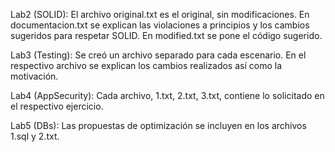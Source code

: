 Lab2 (SOLID): El archivo original.txt es el original, sin modificaciones. En documentacion.txt se explican las violaciones a principios y los cambios sugeridos para respetar SOLID. En modified.txt se pone el código sugerido.

Lab3 (Testing): Se creó un archivo separado para cada escenario. En el respectivo archivo se explican los cambios realizados así como la motivación.

Lab4 (AppSecurity): Cada archivo, 1.txt, 2.txt, 3.txt, contiene lo solicitado en el respectivo ejercicio.

Lab5 (DBs): Las propuestas de optimización se incluyen en los archivos 1.sql y 2.txt.